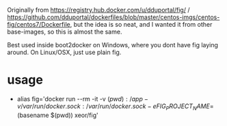Originally from https://registry.hub.docker.com/u/dduportal/fig/ / https://github.com/dduportal/dockerfiles/blob/master/centos-imgs/centos-fig/centos7/Dockerfile, but the idea is so neat, and I wanted it from other base-images, so this is almost the same.

Best used inside boot2docker on Windows, where you dont have fig laying around. On Linux/OSX, just use plain fig.

# usage
* alias fig='docker run --rm -it -v $(pwd):/app -v /var/run/docker.sock:/var/run/docker.sock -e FIG_PROJECT_NAME=$(basename $(pwd)) xeor/fig'
